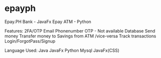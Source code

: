 # epayph
Epay.PH Bank - JavaFx
Epay ATM - Python

Features: 
2FA/OTP Email 
Phonenumber OTP - Not available
Database
Send money
Transfer money to Savings from ATM /vice-versa
Track transactions
Login/ForgotPass/Signup 


Language Used:
Java
JavaFx
Python
Mysql
JavaFx(CSS)
